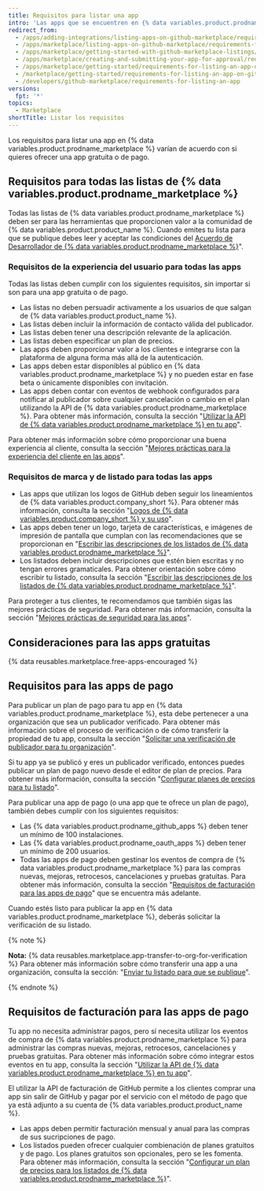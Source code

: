 ```yaml
---
title: Requisitos para listar una app
intro: 'Las apps que se encuentren en {% data variables.product.prodname_marketplace %} deben cumplir con los requisitos que se detallan en esta página antes de que se pueda publicar la lista.'
redirect_from:
  - /apps/adding-integrations/listing-apps-on-github-marketplace/requirements-for-listing-an-app-on-github-marketplace/
  - /apps/marketplace/listing-apps-on-github-marketplace/requirements-for-listing-an-app-on-github-marketplace/
  - /apps/marketplace/getting-started-with-github-marketplace-listings/requirements-for-listing-an-app-on-github-marketplace/
  - /apps/marketplace/creating-and-submitting-your-app-for-approval/requirements-for-listing-an-app-on-github-marketplace/
  - /apps/marketplace/getting-started/requirements-for-listing-an-app-on-github-marketplace/
  - /marketplace/getting-started/requirements-for-listing-an-app-on-github-marketplace
  - /developers/github-marketplace/requirements-for-listing-an-app
versions:
  fpt: '*'
topics:
  - Marketplace
shortTitle: Listar los requisitos
---
```


<!--UI-LINK: Displayed as a link on the https://github.com/marketplace/new page.-->

Los requisitos para listar una app en {% data variables.product.prodname_marketplace %} varían de acuerdo con si quieres ofrecer una app gratuita o de pago.

## Requisitos para todas las listas de {% data variables.product.prodname_marketplace %}

Todas las listas de {% data variables.product.prodname_marketplace %} deben ser para las herramientas que proporcionen valor a la comunidad de {% data variables.product.product_name %}. Cuando emites tu lista para que se publique debes leer y aceptar las condiciones del [Acuerdo de Desarrollador de {% data variables.product.prodname_marketplace %}](/articles/github-marketplace-developer-agreement/)".

### Requisitos de la experiencia del usuario para todas las apps

Todas las listas deben cumplir con los siguientes requisitos, sin importar si son para una app gratuita o de pago.

- Las listas no deben persuadir activamente a los usuarios de que salgan de {% data variables.product.product_name %}.
- Las listas deben incluir la información de contacto válida del publicador.
- Las listas deben tener una descripción relevante de la aplicación.
- Las listas deben especificar un plan de precios.
- Las apps deben proporcionar valor a los clientes e integrarse con la plataforma de alguna forma más allá de la autenticación.
- Las apps deben estar disponibles al público en {% data variables.product.prodname_marketplace %} y no pueden estar en fase beta o únicamente disponibles con invitación.
- Las apps deben contar con eventos de webhook configurados para notificar al publicador sobre cualquier cancelación o cambio en el plan utilizando la API de {% data variables.product.prodname_marketplace %}. Para obtener más información, consulta la sección "[Utilizar la API de {% data variables.product.prodname_marketplace %} en tu app](/developers/github-marketplace/using-the-github-marketplace-api-in-your-app)".

Para obtener más información sobre cómo proporcionar una buena experiencia al cliente, consulta la sección "[Mejores prácticas para la experiencia del cliente en las apps](/developers/github-marketplace/customer-experience-best-practices-for-apps)".

### Requisitos de marca y de listado para todas las apps

- Las apps que utilizan los logos de GitHub deben seguir los lineamientos de {% data variables.product.company_short %}. Para obtener más información, consulta la sección "[Logos de {% data variables.product.company_short %} y su uso](https://github.com/logos)".
- Las apps deben tener un logo, tarjeta de características, e imágenes de impresión de pantalla que cumplan con las recomendaciones que se proporcionan en "[Escribir las descripciones de los listados de {% data variables.product.prodname_marketplace %}](/marketplace/listing-on-github-marketplace/writing-github-marketplace-listing-descriptions/)".
- Los listados deben incluir descripciones que estén bien escritas y no tengan errores gramaticales. Para obtener orientación sobre cómo escribir tu listado, consulta la sección "[Escribir las descripciones de los listados de {% data variables.product.prodname_marketplace %}](/marketplace/listing-on-github-marketplace/writing-github-marketplace-listing-descriptions/)".

Para proteger a tus clientes, te recomendamos que también sigas las mejores prácticas de seguridad. Para obtener más información, consulta la sección "[Mejores prácticas de seguridad para las apps](/developers/github-marketplace/security-best-practices-for-apps)".

## Consideraciones para las apps gratuitas

{% data reusables.marketplace.free-apps-encouraged %}

## Requisitos para las apps de pago

Para publicar un plan de pago para tu app en {% data variables.product.prodname_marketplace %}, esta debe pertenecer a una organización que sea un publicador verificado. Para obtener más información sobre el proceso de verificación o de cómo transferir la propiedad de tu app, consulta la sección "[Solicitar una verificación de publicador para tu organización](/developers/github-marketplace/applying-for-publisher-verification-for-your-organization)".

Si tu app ya se publicó y eres un publicador verificado, entonces puedes publicar un plan de pago nuevo desde el editor de plan de precios. Para obtener más información, consulta la sección "[Configurar planes de precios para tu listado](/developers/github-marketplace/setting-pricing-plans-for-your-listing)".

Para publicar una app de pago (o una app que te ofrece un plan de pago), también debes cumplir con los siguientes requisitos:

- Las {% data variables.product.prodname_github_apps %} deben tener un mínimo de 100 instalaciones.
- Las {% data variables.product.prodname_oauth_apps %} deben tener un mínimo de 200 usuarios.
- Todas las apps de pago deben gestinar los eventos de compra de {% data variables.product.prodname_marketplace %} para las compras nuevas, mejoras, retrocesos, cancelaciones y pruebas gratuitas. Para obtener más información, consulta la sección "[Requisitos de facturación para las apps de pago](#billing-requirements-for-paid-apps)" que se encuentra más adelante.

Cuando estés listo para publicar la app en {% data variables.product.prodname_marketplace %}, deberás solicitar la verificación de su listado.

{% note %}

**Nota:** {% data reusables.marketplace.app-transfer-to-org-for-verification %} Para obtener más información sobre cómo transferir una app a una organización, consulta la sección: "[Enviar tu listado para que se publique](/developers/github-marketplace/submitting-your-listing-for-publication#transferring-an-app-to-an-organization-before-you-submit)".

{% endnote %}

## Requisitos de facturación para las apps de pago

Tu app no necesita administrar pagos, pero sí necesita utilizar los eventos de compra de {% data variables.product.prodname_marketplace %} para administrar las compras nuevas, mejoras, retrocesos, cancelaciones y pruebas gratuitas. Para obtener más información sobre cómo integrar estos eventos en tu app, consulta la sección "[Utilizar la API de {% data variables.product.prodname_marketplace %} en tu app](/developers/github-marketplace/using-the-github-marketplace-api-in-your-app)".

El utilizar la API de facturación de GitHub permite a los clientes comprar una app sin salir de GitHub y pagar por el servicio con el método de pago que ya está adjunto a su cuenta de {% data variables.product.product_name %}.

- Las apps deben permitir facturación mensual y anual para las compras de sus sucripciones de pago.
- Los listados pueden ofrecer cualquier combienación de planes gratuitos y de pago. Los planes gratuitos son opcionales, pero se les fomenta. Para obtener más información, consulta la sección "[Configurar un plan de precios para los listados de {% data variables.product.prodname_marketplace %}](/marketplace/listing-on-github-marketplace/setting-a-github-marketplace-listing-s-pricing-plan/)".
